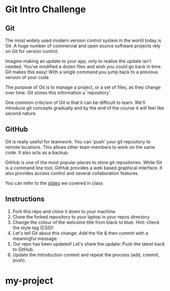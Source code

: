 # Git Intro Challenge

## Git
The most widely used modern version control system in the world today is Git. A huge number of commercial and open source software projects rely on Git for version control.

Imagine making an update to your app, only to realise the update isn't needed. You've modified a dozen files and wish you could go back in time. Git makes this easy! With a single command you jump back to a previous version of your code.

The purpose of Git is to manage a project, or a set of files, as they change over time. Git stores this information a 'repository'.

One common criticism of Git is that it can be difficult to learn. We'll introduce git concepts gradually and by the end of the course it will feel like second nature.

## GitHub
Git is really useful for teamwork. You can 'push' your git repository to remote locations. This allows other team members to work on the same code. It also acts as a backup.

GitHub is one of the most popular places to store git repositories. While Git is a command line tool, GitHub provides a web based graphical interface. It also provides access control and several collaboration features.

You can refer to the  [slides](https://docs.google.com/presentation/d/1V56BTICBn1_nL9O3yGOJfgOg-gnHDwUb8CFB3eCDCt4/edit?usp=sharing "Git Intro Presentation") we covered in class

## Instructions
1. Fork this repo and clone it down to your machine.
1. Clone the forked repository to your laptop in your repos directory
1. Change the colour of the welcome title from black to blue. Hint: check the style tag (CSS)!
1. Let's tell Git about this change: Add the file & then commit with a meaningful message.
1. Our repo has been updated! Let's share the update: Push the latest back to GitHub.
1. Update the introduction content and repeat the process (add, commit, push).
# my-project
